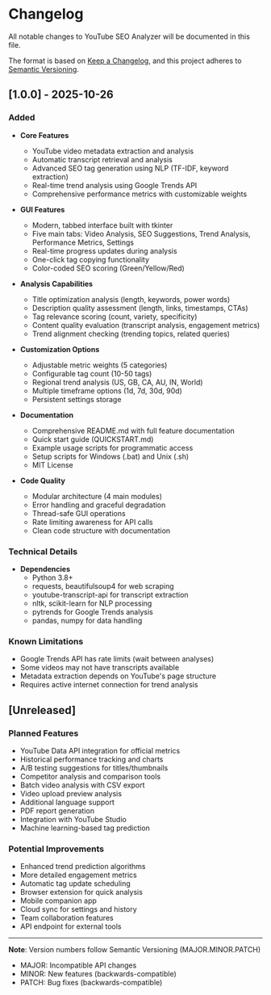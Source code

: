 # Changelog

All notable changes to YouTube SEO Analyzer will be documented in this file.

The format is based on [Keep a Changelog](https://keepachangelog.com/en/1.0.0/),
and this project adheres to [Semantic Versioning](https://semver.org/spec/v2.0.0.html).

## [1.0.0] - 2025-10-26

### Added
- **Core Features**
  - YouTube video metadata extraction and analysis
  - Automatic transcript retrieval and analysis
  - Advanced SEO tag generation using NLP (TF-IDF, keyword extraction)
  - Real-time trend analysis using Google Trends API
  - Comprehensive performance metrics with customizable weights
  
- **GUI Features**
  - Modern, tabbed interface built with tkinter
  - Five main tabs: Video Analysis, SEO Suggestions, Trend Analysis, Performance Metrics, Settings
  - Real-time progress updates during analysis
  - One-click tag copying functionality
  - Color-coded SEO scoring (Green/Yellow/Red)
  
- **Analysis Capabilities**
  - Title optimization analysis (length, keywords, power words)
  - Description quality assessment (length, links, timestamps, CTAs)
  - Tag relevance scoring (count, variety, specificity)
  - Content quality evaluation (transcript analysis, engagement metrics)
  - Trend alignment checking (trending topics, related queries)
  
- **Customization Options**
  - Adjustable metric weights (5 categories)
  - Configurable tag count (10-50 tags)
  - Regional trend analysis (US, GB, CA, AU, IN, World)
  - Multiple timeframe options (1d, 7d, 30d, 90d)
  - Persistent settings storage
  
- **Documentation**
  - Comprehensive README.md with full feature documentation
  - Quick start guide (QUICKSTART.md)
  - Example usage scripts for programmatic access
  - Setup scripts for Windows (.bat) and Unix (.sh)
  - MIT License
  
- **Code Quality**
  - Modular architecture (4 main modules)
  - Error handling and graceful degradation
  - Thread-safe GUI operations
  - Rate limiting awareness for API calls
  - Clean code structure with documentation

### Technical Details
- **Dependencies**
  - Python 3.8+
  - requests, beautifulsoup4 for web scraping
  - youtube-transcript-api for transcript extraction
  - nltk, scikit-learn for NLP processing
  - pytrends for Google Trends analysis
  - pandas, numpy for data handling

### Known Limitations
- Google Trends API has rate limits (wait between analyses)
- Some videos may not have transcripts available
- Metadata extraction depends on YouTube's page structure
- Requires active internet connection for trend analysis

## [Unreleased]

### Planned Features
- YouTube Data API integration for official metrics
- Historical performance tracking and charts
- A/B testing suggestions for titles/thumbnails
- Competitor analysis and comparison tools
- Batch video analysis with CSV export
- Video upload preview analysis
- Additional language support
- PDF report generation
- Integration with YouTube Studio
- Machine learning-based tag prediction

### Potential Improvements
- Enhanced trend prediction algorithms
- More detailed engagement metrics
- Automatic tag update scheduling
- Browser extension for quick analysis
- Mobile companion app
- Cloud sync for settings and history
- Team collaboration features
- API endpoint for external tools

---

**Note**: Version numbers follow Semantic Versioning (MAJOR.MINOR.PATCH)
- MAJOR: Incompatible API changes
- MINOR: New features (backwards-compatible)
- PATCH: Bug fixes (backwards-compatible)

